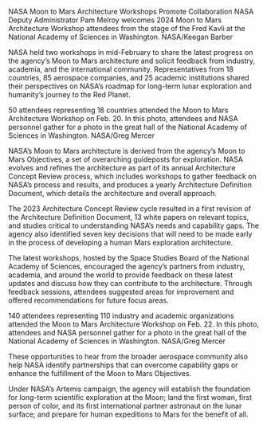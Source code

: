 NASA Moon to Mars Architecture Workshops Promote Collaboration 
 NASA Deputy Administrator Pam Melroy welcomes 2024 Moon to Mars Architecture Workshop attendees from the stage of the Fred Kavli at the National Academy of Sciences in Washington. NASA/Keegan Barber

NASA held two workshops in mid-February to share the latest progress on the agency’s Moon to Mars architecture and solicit feedback from industry, academia, and the international community. Representatives from 18 countries, 85 aerospace companies, and 25 academic institutions shared their perspectives on NASA’s roadmap for long-term lunar exploration and humanity’s journey to the Red Planet.

50 attendees representing 18 countries attended the Moon to Mars Architecture Workshop on Feb. 20. In this photo, attendees and NASA personnel gather for a photo in the great hall of the National Academy of Sciences in Washington. NASA/Greg Mercer

NASA’s Moon to Mars architecture is derived from the agency’s Moon to Mars Objectives, a set of overarching guideposts for exploration. NASA evolves and refines the architecture as part of its annual Architecture Concept Review process, which includes workshops to gather feedback on NASA’s process and results, and produces a yearly Architecture Definition Document, which details the architecture and overall approach.

The 2023 Architecture Concept Review cycle resulted in a first revision of the Architecture Definition Document, 13 white papers on relevant topics, and studies critical to understanding NASA’s needs and capability gaps. The agency also identified seven key decisions that will need to be made early in the process of developing a human Mars exploration architecture.

The latest workshops, hosted by the Space Studies Board of the National Academy of Sciences, encouraged the agency’s partners from industry, academia, and around the world to provide feedback on these latest updates and discuss how they can contribute to the architecture. Through feedback sessions, attendees suggested areas for improvement and offered recommendations for future focus areas.

140 attendees representing 110 industry and academic organizations attended the Moon to Mars Architecture Workshop on Feb. 22. In this photo, attendees and NASA personnel gather for a photo in the great hall of the National Academy of Sciences in Washington. NASA/Greg Mercer

These opportunities to hear from the broader aerospace community also help NASA identify partnerships that can overcome capability gaps or enhance the fulfillment of the Moon to Mars Objectives.

Under NASA’s Artemis campaign, the agency will establish the foundation for long-term scientific exploration at the Moon; land the first woman, first person of color, and its first international partner astronaut on the lunar surface; and prepare for human expeditions to Mars for the benefit of all.